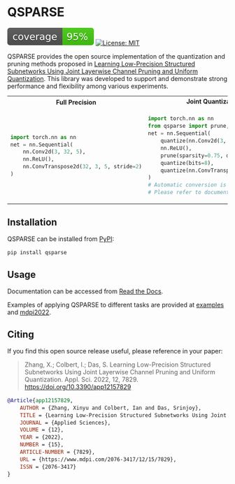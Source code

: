 # QSPARSE

![](docs/assets/coverage.svg)   [![License: MIT](https://img.shields.io/badge/License-MIT-yellow.svg)](LICENSE.txt)

QSPARSE provides the open source implementation of the quantization and pruning methods proposed in [Learning Low-Precision Structured Subnetworks Using Joint Layerwise Channel Pruning and Uniform Quantization](https://www.mdpi.com/2076-3417/12/15/7829). This library was developed to support and demonstrate strong performance and flexibility among various experiments.

<table>
<tr>
<th>Full Precision</th>
<th>Joint Quantization <sub style="font-size:8px">4bit</sub> and Pruning <sub style="font-size:8px">75%</sub> </th>
</tr>
<tr>
<td >

```python
import torch.nn as nn
net = nn.Sequential(
    nn.Conv2d(3, 32, 5),
    nn.ReLU(),
    nn.ConvTranspose2d(32, 3, 5, stride=2)
)
```

</td>
<td>

```python
import torch.nn as nn
from qsparse import prune, quantize, convert
net = nn.Sequential(
    quantize(nn.Conv2d(3, 32, 5), bits=4), 
    nn.ReLU(),
    prune(sparsity=0.75, dimensions={1}), 
    quantize(bits=8),  
    quantize(nn.ConvTranspose2d(32, 3, 5, stride=2), bits=4)
)
# Automatic conversion is available via `convert`.
# Please refer to documentation for more details.
```

</td>
</tr>
</table>


## Installation

QSPARSE can be installed from [PyPI](https://pypi.org/project/qsparse):

```bash
pip install qsparse
```


## Usage

Documentation can be accessed from [Read the Docs](https://qsparse.readthedocs.io/en/latest/).

Examples of applying QSPARSE to different tasks are provided at [examples](https://github.com/mlzxy/qsparse/tree/main/examples) and [mdpi2022](https://github.com/mlzxy/mdpi2022).



## Citing

If you find this open source release useful, please reference in your paper:

> Zhang, X.; Colbert, I.; Das, S. Learning Low-Precision Structured Subnetworks Using Joint Layerwise Channel Pruning and Uniform Quantization. Appl. Sci. 2022, 12, 7829. https://doi.org/10.3390/app12157829

```bibtex
@Article{app12157829,
	AUTHOR = {Zhang, Xinyu and Colbert, Ian and Das, Srinjoy},
	TITLE = {Learning Low-Precision Structured Subnetworks Using Joint Layerwise Channel Pruning and Uniform Quantization},
	JOURNAL = {Applied Sciences},
	VOLUME = {12},
	YEAR = {2022},
	NUMBER = {15},
	ARTICLE-NUMBER = {7829},
	URL = {https://www.mdpi.com/2076-3417/12/15/7829},
	ISSN = {2076-3417}
}
```
